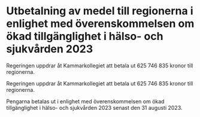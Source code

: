 # Utbetalning av medel till regionerna i enlighet med överenskommelsen om ökad tillgänglighet i hälso- och sjukvården 2023

Regeringen uppdrar åt Kammarkollegiet att betala ut 625 746 835 kronor till regionerna.

Regeringen uppdrar åt Kammarkollegiet att betala ut 625 746 835 kronor till regionerna.

Pengarna betalas ut i enlighet med överenskommelsen om ökad tillgänglighet i hälso- och sjukvården 2023 senast den 31 augusti 2023.
